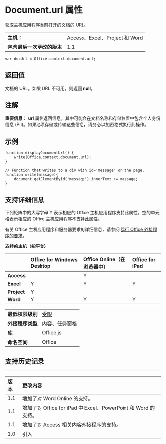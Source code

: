 
# <a name="document.url-property"></a>Document.url 属性
获取主机应用程序当前打开的文档的 URL。

|||
|:-----|:-----|
|**主机：**|Access、Excel、Project 和 Word|
|**包含最后一次更改的版本**|1.1|

```
var docUrl = Office.context.document.url;
```


## <a name="return-value"></a>返回值

文档的 URL。如果 URL 不可用，则返回  **null**。


## <a name="remarks"></a>注解

 **重要信息：** **url** 属性返回信息，其中可能会在文档名称和存储位置中包含个人身份信息 (PII)。如果必须存储或传输这些信息，请务必以加密格式执行此操作。


## <a name="example"></a>示例




```
function displayDocumentUrl() {
    write(Office.context.document.url);
}

// Function that writes to a div with id='message' on the page.
function write(message){
    document.getElementById('message').innerText += message; 
}
```




## <a name="support-details"></a>支持详细信息


下列矩阵中的大写字母 Y 表示相应的 Office 主机应用程序支持此属性。空的单元格表示相应的 Office 主机应用程序不支持此属性。

有关 Office 主机应用程序和服务器要求的详细信息，请参阅 [运行 Office 外接程序的要求](../../docs/overview/requirements-for-running-office-add-ins.md)。


**支持的主机（按平台）**


||**Office for Windows Desktop**|**Office Online（在浏览器中）**|**Office for iPad**|
|:-----|:-----|:-----|:-----|
|**Access**||Y||
|**Excel**|Y|Y|Y|
|**Project**|Y|||
|**Word**|Y|Y|Y|

|||
|:-----|:-----|
|**最低权限级别**|[受限](../../docs/develop/requesting-permissions-for-api-use-in-content-and-task-pane-add-ins.md)|
|**外接程序类型**|内容、任务窗格|
|**库**|Office.js|
|**命名空间**|Office|

## <a name="support-history"></a>支持历史记录





****


|**版本**|**更改内容**|
|:-----|:-----|
|1.1|增加了对 Word Online 的支持。|
|1.1|增加了对 Office for iPad 中 Excel、PowerPoint 和 Word 的支持。|
|1.1|增加了对 Access 相关内容外接程序的支持。|
|1.0|引入|
